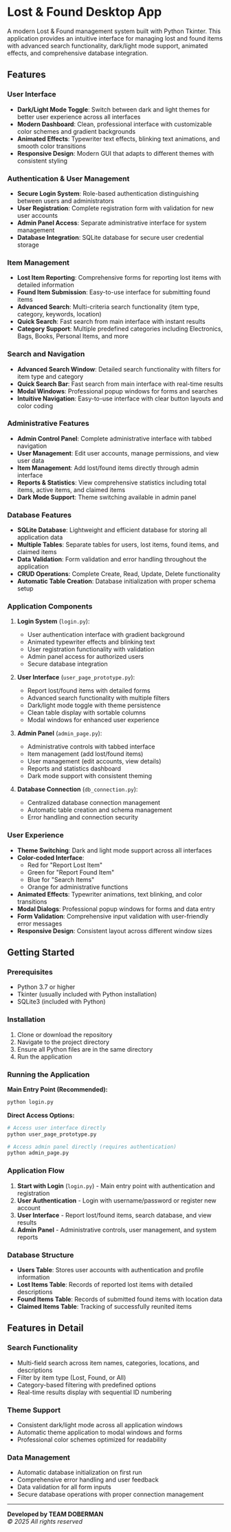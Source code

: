 # Lost & Found Desktop App

A modern Lost & Found management system built with Python Tkinter. This application provides an intuitive interface for managing lost and found items with advanced search functionality, dark/light mode support, animated effects, and comprehensive database integration.

## Features

### User Interface

- **Dark/Light Mode Toggle**: Switch between dark and light themes for better user experience across all interfaces
- **Modern Dashboard**: Clean, professional interface with customizable color schemes and gradient backgrounds
- **Animated Effects**: Typewriter text effects, blinking text animations, and smooth color transitions
- **Responsive Design**: Modern GUI that adapts to different themes with consistent styling

### Authentication & User Management

- **Secure Login System**: Role-based authentication distinguishing between users and administrators
- **User Registration**: Complete registration form with validation for new user accounts
- **Admin Panel Access**: Separate administrative interface for system management
- **Database Integration**: SQLite database for secure user credential storage

### Item Management

- **Lost Item Reporting**: Comprehensive forms for reporting lost items with detailed information
- **Found Item Submission**: Easy-to-use interface for submitting found items
- **Advanced Search**: Multi-criteria search functionality (item type, category, keywords, location)
- **Quick Search**: Fast search from main interface with instant results
- **Category Support**: Multiple predefined categories including Electronics, Bags, Books, Personal Items, and more

### Search and Navigation

- **Advanced Search Window**: Detailed search functionality with filters for item type and category
- **Quick Search Bar**: Fast search from main interface with real-time results
- **Modal Windows**: Professional popup windows for forms and searches
- **Intuitive Navigation**: Easy-to-use interface with clear button layouts and color coding

### Administrative Features

- **Admin Control Panel**: Complete administrative interface with tabbed navigation
- **User Management**: Edit user accounts, manage permissions, and view user data
- **Item Management**: Add lost/found items directly through admin interface
- **Reports & Statistics**: View comprehensive statistics including total items, active items, and claimed items
- **Dark Mode Support**: Theme switching available in admin panel

### Database Features

- **SQLite Database**: Lightweight and efficient database for storing all application data
- **Multiple Tables**: Separate tables for users, lost items, found items, and claimed items
- **Data Validation**: Form validation and error handling throughout the application
- **CRUD Operations**: Complete Create, Read, Update, Delete functionality
- **Automatic Table Creation**: Database initialization with proper schema setup

### Application Components

1. **Login System** (`login.py`):
   - User authentication interface with gradient background
   - Animated typewriter effects and blinking text
   - User registration functionality with validation
   - Admin panel access for authorized users
   - Secure database integration

2. **User Interface** (`user_page_prototype.py`):
   - Report lost/found items with detailed forms
   - Advanced search functionality with multiple filters
   - Dark/light mode toggle with theme persistence
   - Clean table display with sortable columns
   - Modal windows for enhanced user experience

3. **Admin Panel** (`admin_page.py`):
   - Administrative controls with tabbed interface
   - Item management (add lost/found items)
   - User management (edit accounts, view details)
   - Reports and statistics dashboard
   - Dark mode support with consistent theming

4. **Database Connection** (`db_connection.py`):
   - Centralized database connection management
   - Automatic table creation and schema management
   - Error handling and connection security

### User Experience

- **Theme Switching**: Dark and light mode support across all interfaces
- **Color-coded Interface**:
  - Red for "Report Lost Item"
  - Green for "Report Found Item"
  - Blue for "Search Items"
  - Orange for administrative functions
- **Animated Effects**: Typewriter animations, text blinking, and color transitions
- **Modal Dialogs**: Professional popup windows for forms and data entry
- **Form Validation**: Comprehensive input validation with user-friendly error messages
- **Responsive Design**: Consistent layout across different window sizes

## Getting Started

### Prerequisites

- Python 3.7 or higher
- Tkinter (usually included with Python installation)
- SQLite3 (included with Python)

### Installation

1. Clone or download the repository
2. Navigate to the project directory
3. Ensure all Python files are in the same directory
4. Run the application

### Running the Application

**Main Entry Point (Recommended):**

```bash
python login.py
```

**Direct Access Options:**

```bash
# Access user interface directly
python user_page_prototype.py

# Access admin panel directly (requires authentication)
python admin_page.py
```

### Application Flow

1. **Start with Login** (`login.py`) - Main entry point with authentication and registration
2. **User Authentication** - Login with username/password or register new account
3. **User Interface** - Report lost/found items, search database, and view results
4. **Admin Panel** - Administrative controls, user management, and system reports

### Database Structure

- **Users Table**: Stores user accounts with authentication and profile information
- **Lost Items Table**: Records of reported lost items with detailed descriptions
- **Found Items Table**: Records of submitted found items with location data
- **Claimed Items Table**: Tracking of successfully reunited items

## Features in Detail

### Search Functionality

- Multi-field search across item names, categories, locations, and descriptions
- Filter by item type (Lost, Found, or All)
- Category-based filtering with predefined options
- Real-time results display with sequential ID numbering

### Theme Support

- Consistent dark/light mode across all application windows
- Automatic theme application to modal windows and forms
- Professional color schemes optimized for readability

### Data Management

- Automatic database initialization on first run
- Comprehensive error handling and user feedback
- Data validation for all form inputs
- Secure database operations with proper connection management

---

**Developed by TEAM DOBERMAN**  
*© 2025 All rights reserved*
